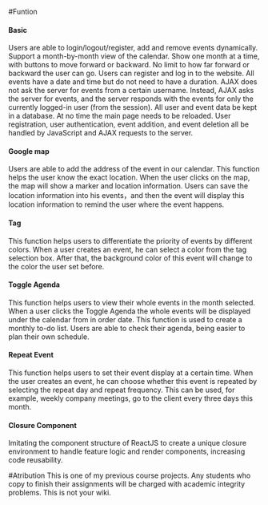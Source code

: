 

#Funtion

#### Basic
Users are able to login/logout/register, add and remove events dynamically. Support a month-by-month view of the calendar.
Show one month at a time, with buttons to move forward or backward. No limit to how far forward or backward the user can go. Users can register and log in to the website. All events have a date and time but do not need to have a duration. AJAX does not ask the server for events from a certain username. Instead, AJAX asks the server for events, and the server responds with the events for only the currently logged-in user (from the session). All user and event data be kept in a database.
At no time the main page needs to be reloaded. User registration, user authentication, event addition, and event deletion all be handled by JavaScript and AJAX requests to the server.

#### Google map
Users are able to add the address of the event in our calendar. This function helps the user know the exact location. When the user clicks on the map, the map will show a marker and location information. Users can save the location information into his events，and then the event will display this location information to remind the user where the event happens.

#### Tag
This function helps users to differentiate the priority of events by different colors. When a user creates an event, he can select a color from the tag selection box. After that, the background color of this event will change to the color the user set before.

#### Toggle Agenda 
This function helps users to view their whole events in the month selected. When a user clicks the Toggle Agenda the whole events will be displayed under the calendar from in order date. This function is used to create a monthly to-do list. Users are able to check their agenda, being easier to plan their own schedule.

#### Repeat Event
This function helps users to set their event display at a certain time. When the user creates an event, he can choose whether this event is repeated by selecting the repeat day and repeat frequency. This can be used, for example, weekly company meetings, go to the client every three days this month.

#### Closure Component
Imitating the component structure of ReactJS to create a unique closure environment to handle feature logic and render components, increasing code reusability.

#Atribution
This is one of my previous course projects. Any students who copy to finish their assignments will be charged with academic integrity problems. This is not your wiki.
